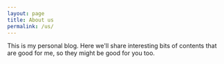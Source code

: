 ```yaml
---
layout: page
title: About us
permalink: /us/
---
```


This is my personal blog. Here we'll share interesting bits of contents that are good for me, so they might be good for you too.
